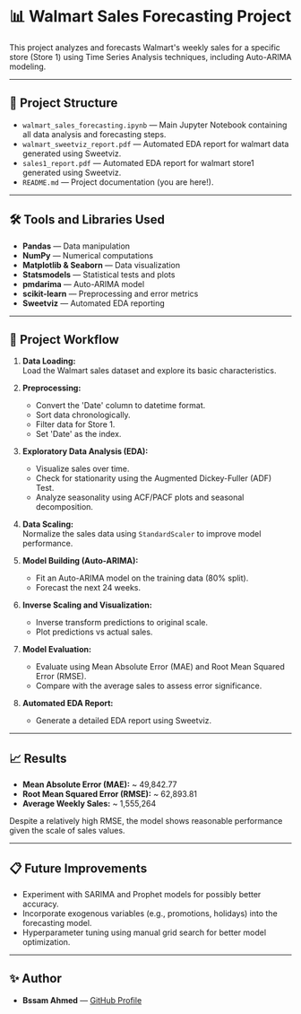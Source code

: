 # 📊 Walmart Sales Forecasting Project

This project analyzes and forecasts Walmart's weekly sales for a specific store (Store 1) using Time Series Analysis techniques, including Auto-ARIMA modeling.

---

## 📁 Project Structure

- `walmart_sales_forecasting.ipynb` — Main Jupyter Notebook containing all data analysis and forecasting steps.
- `walmart_sweetviz_report.pdf` — Automated EDA report for walmart data generated using Sweetviz.
-  `sales1_report.pdf` — Automated EDA report for walmart store1 generated using Sweetviz.
- `README.md` — Project documentation (you are here!).

---

## 🛠️ Tools and Libraries Used

- **Pandas** — Data manipulation
- **NumPy** — Numerical computations
- **Matplotlib & Seaborn** — Data visualization
- **Statsmodels** — Statistical tests and plots
- **pmdarima** — Auto-ARIMA model
- **scikit-learn** — Preprocessing and error metrics
- **Sweetviz** — Automated EDA reporting

---

## 🚀 Project Workflow

1. **Data Loading:**\
   Load the Walmart sales dataset and explore its basic characteristics.

2. **Preprocessing:**

   - Convert the 'Date' column to datetime format.
   - Sort data chronologically.
   - Filter data for Store 1.
   - Set 'Date' as the index.

3. **Exploratory Data Analysis (EDA):**

   - Visualize sales over time.
   - Check for stationarity using the Augmented Dickey-Fuller (ADF) Test.
   - Analyze seasonality using ACF/PACF plots and seasonal decomposition.

4. **Data Scaling:**\
   Normalize the sales data using `StandardScaler` to improve model performance.

5. **Model Building (Auto-ARIMA):**

   - Fit an Auto-ARIMA model on the training data (80% split).
   - Forecast the next 24 weeks.

6. **Inverse Scaling and Visualization:**

   - Inverse transform predictions to original scale.
   - Plot predictions vs actual sales.

7. **Model Evaluation:**

   - Evaluate using Mean Absolute Error (MAE) and Root Mean Squared Error (RMSE).
   - Compare with the average sales to assess error significance.

8. **Automated EDA Report:**

   - Generate a detailed EDA report using Sweetviz.

---

## 📈 Results

- **Mean Absolute Error (MAE):** \~ 49,842.77
- **Root Mean Squared Error (RMSE):** \~ 62,893.81
- **Average Weekly Sales:** \~ 1,555,264

Despite a relatively high RMSE, the model shows reasonable performance given the scale of sales values.

---

## 📋 Future Improvements

- Experiment with SARIMA and Prophet models for possibly better accuracy.
- Incorporate exogenous variables (e.g., promotions, holidays) into the forecasting model.
- Hyperparameter tuning using manual grid search for better model optimization.

---

## ✨ Author

- **Bssam Ahmed** — [GitHub Profile](https://github.com/bssam99)
